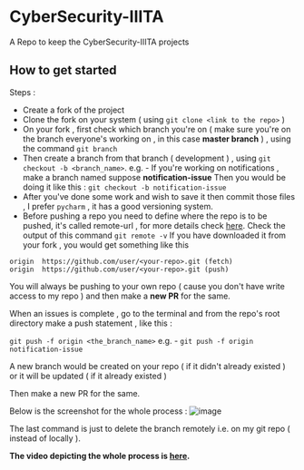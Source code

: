 # CyberSecurity-IIITA
A Repo to keep the CyberSecurity-IIITA projects 

## How to get started 

Steps : 

- Create a fork of the project
- Clone the fork on your system ( using `git clone <link to the repo>` )
- On your fork , first check which branch you're on ( make sure you're on the branch everyone's working on , in this case **master branch** ) , using the command `git branch`
- Then create a branch from that branch ( development ) , using `git checkout -b <branch_name>`.
e.g. - If you're working on notifications , make a branch named suppose **notification-issue**
Then you would be doing it like this : 
`git checkout -b notification-issue`
- After you've done some work and wish to save it then commit those files , I prefer `pycharm` , it has a good versioning system.
- Before pushing a repo you need to define where the repo is to be pushed, it's called remote-url , for more details check [here](https://help.github.com/articles/adding-a-remote/). 
Check the output of this command `git remote -v`
If you have downloaded it from your fork , you would get something like this 
```
origin  https://github.com/user/<your-repo>.git (fetch)
origin  https://github.com/user/<your-repo>.git (push)
```
You will always be pushing to your own repo ( cause you don't have write access to my repo ) and then make a **new PR** for the same.

When an issues is complete , go to the terminal and from the repo's root directory make a push statement , like this : 

`git push -f origin <the_branch_name>` 
e.g. -  `git push -f origin notification-issue` 

A new branch would be created on your repo ( if it didn't already existed ) or it will be updated ( if it already existed )

Then make a new PR for the same.

Below is the screenshot for the whole process : 
![image](https://user-images.githubusercontent.com/17861054/27622278-baf3305c-5bf3-11e7-9c34-e6c1786a3ac7.png)

The last command is just to delete the branch remotely i.e. on my git repo ( instead of locally ).

**The video depicting the whole process is [here](https://www.youtube.com/watch?v=4_-E5l15gDU).**
